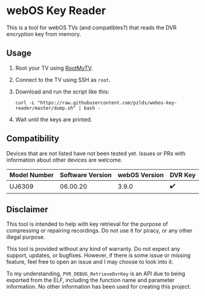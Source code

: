 # webOS Key Reader

This is a tool for webOS TVs (and compatibles?) that reads the DVR encryption key from memory.

## Usage

1. Root your TV using [RootMyTV](https://rootmy.tv/).
2. Connect to the TV using SSH as `root`.
3. Download and run the script like this:

   ```
   curl -L "https://raw.githubusercontent.com/pzlds/webos-key-reader/master/dump.sh" | bash -
   ```

4. Wait until the keys are printed.

## Compatibility

Devices that are not listed have not been tested yet.
Issues or PRs with information about other devices are welcome.

| Model Number | Software Version | webOS Version | DVR Key            |
|--------------|------------------|---------------|--------------------|
| UJ6309       | 06.00.20         | 3.9.0         | :heavy_check_mark: |

## Disclaimer

This tool is intended to help with key retrieval for the purpose of compressing
or repairing recordings. Do not use it for piracy, or any other illegal purpose.

This tool is provided without any kind of warranty. Do not expect any support,
updates, or bugfixes. However, if there is some issue or missing feature,
feel free to open an issue and I may choose to look into it.

To my understanding, `PVR_DEBUG_RetrieveDvrKey` is an API due to being exported
from the ELF, including the function name and parameter information. No other
information has been used for creating this project.
